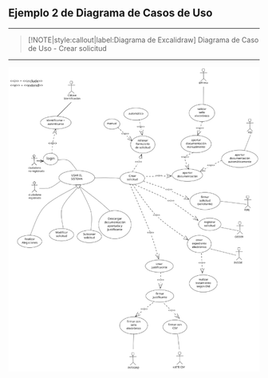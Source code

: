 ## Ejemplo 2 de Diagrama de Casos de Uso <!-- {docsify-ignore} -->
---
> [!NOTE|style:callout|label:Diagrama de Excalidraw]
> Diagrama de Caso de Uso - Crear solicitud
---
![](../../img/casos-uso-01.svg)
